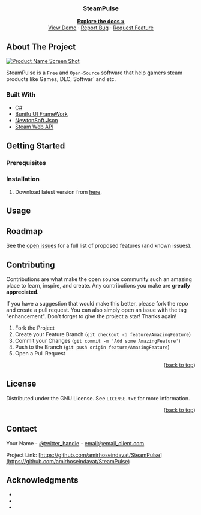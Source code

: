 <div id="top"></div>

<!-- PROJECT SHIELDS -->


<!-- PROJECT LOGO 
<br />
<div align="center">
  <a href="https://github.com/amirhoseindavat/SteamPulse">
    <img src="images/logo.png" alt="Logo" width="80" height="80">
  </a>-->

<h3 align="center">SteamPulse</h3>

  <p align="center">
    <a href="https://github.com/amirhoseindavat/SteamPulse#readme"><strong>Explore the docs »</strong></a>
    <br />
    <a href="https://github.com/amirhoseindavat/SteamPulse">View Demo</a>
    ·
    <a href="https://github.com/amirhoseindavat/SteamPulse/issues">Report Bug</a>
    ·
    <a href="https://github.com/amirhoseindavat/SteamPulse/issues">Request Feature</a>
  </p>
</div>

<!-- ABOUT THE PROJECT -->
## About The Project


[![Product Name Screen Shot][product-screenshot]](https://CodeMage.ir)

SteamPulse is a `Free` and `Open-Source` software that help gamers steam products like Games, DLC, Softwar` and etc.

<!--<p align="right">(<a href="#top">back to top</a>)</p>-->



### Built With

* [C#](https://docs.microsoft.com/en-us/dotnet/csharp)
* [Bunifu UI FrameWork](https://bunifuframework.com/)
* [NewtonSoft.Json](https://www.newtonsoft.com/json)
* [Steam Web API](https://partner.steamgames.com/doc/webapi_overview)


<!-- GETTING STARTED -->
## Getting Started
### Prerequisites



### Installation
1. Download latest version from [here](https://cdn.codemage.ir/Projects/SteamPulse/Download/Latest).
<!-- USAGE EXAMPLES -->
## Usage


<!-- ROADMAP -->
## Roadmap

<!--- [ ] Feature 1-->

See the [open issues](https://github.com/github_username/repo_name/issues) for a full list of proposed features (and known issues).


<!-- CONTRIBUTING -->
## Contributing

Contributions are what make the open source community such an amazing place to learn, inspire, and create. Any contributions you make are **greatly appreciated**.

If you have a suggestion that would make this better, please fork the repo and create a pull request. You can also simply open an issue with the tag "enhancement".
Don't forget to give the project a star! Thanks again!

1. Fork the Project
2. Create your Feature Branch (`git checkout -b feature/AmazingFeature`)
3. Commit your Changes (`git commit -m 'Add some AmazingFeature'`)
4. Push to the Branch (`git push origin feature/AmazingFeature`)
5. Open a Pull Request

<p align="right">(<a href="#top">back to top</a>)</p>



<!-- LICENSE -->
## License

Distributed under the GNU License. See `LICENSE.txt` for more information.

<p align="right">(<a href="#top">back to top</a>)</p>



<!-- CONTACT -->
## Contact

Your Name - [@twitter_handle](https://twitter.com/Amirhoseindavat) - email@email_client.com

Project Link: [https://github.com/amirhoseindavat/SteamPulse](https://github.com/amirhoseindavat/SteamPulse)


<!-- ACKNOWLEDGMENTS -->
## Acknowledgments

* []()
* []()
* []()


<!-- MARKDOWN LINKS & IMAGES -->

[product-screenshot]: https://cdn.codemage.ir/Projects/SteamPulse/ScreenShots/1.png
